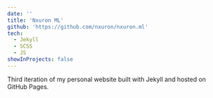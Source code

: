 ```yaml
---
date: ''
title: 'Nxuron ML'
github: 'https://github.com/nxuron/nxuron.ml'
tech:
  - Jekyll
  - SCSS
  - JS
showInProjects: false
---
```


Third iteration of my personal website built with Jekyll and hosted on GitHub Pages.
